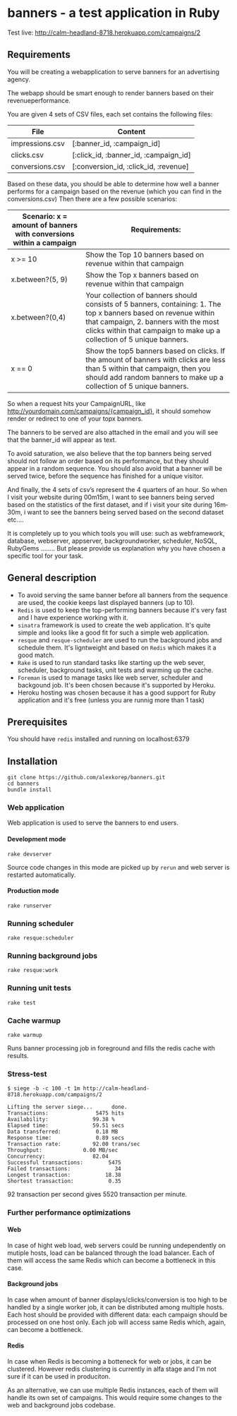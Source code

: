 
banners - a test application in Ruby
=======

Test live: http://calm-headland-8718.herokuapp.com/campaigns/2

## Requirements

You will be creating a web­application to serve banners for an advertising agency.

The web­app should be smart enough to render banners based on their revenue­performance.

You are given 4 sets of CSV files, each set contains the following files:

File | Content
---------------|--------------------------
impressions.csv | [:banner_id, :campaign_id]
clicks.csv | [:click_id, :banner_id, :campaign_id]
conversions.csv | [:conversion_id, :click_id, :revenue]

Based on these data, you should be able to determine how well a banner performs for a
campaign based on the revenue (which you can find in the conversions.csv)
Then there are a few possible scenarios:

Scenario: x = amount of banners with conversions within a campaign|Requirements:
------------- | -----------------------
x >= 10 | Show the Top 10 banners based on revenue within that campaign
| x.between?(5, 9) | Show the Top x banners based on revenue within that campaign |
| x.between?(0,4) | Your collection of banners should consists of 5 banners, containing: 1. The top x banners based on revenue within that campaign, 2. banners with the most clicks within that campaign to make up a collection of 5 unique banners. |
| x == 0 | Show the top­5 banners based on clicks. If the amount of banners with clicks are less than 5 within that campaign, then you should add random banners to make up a collection of 5 unique banners. |


So when a request hits your Campaign­URL, like
http://yourdomain.com/campaigns/{campaign_id}, it should somehow render or redirect to
one of your top­x banners.

The banners to be served are also attached in the email and you will see that the banner_id
will appear as text.

To avoid saturation, we also believe that the top banners being served should not follow an
order based on its performance, but they should appear in a random sequence.
You should also avoid that a banner will be served twice, before the sequence has finished for
a unique visitor.

And finally, the 4 sets of csv’s represent the 4 quarters of an hour. So when I visit your
website during 00m­15m, I want to see banners being served based on the statistics of the
first dataset, and if i visit your site during 16m­30m, i want to see the banners being served
based on the second dataset etc....

It is completely up to you which tools you will use: such as web­framework, database,
web­server, app­server, background­worker, scheduler, NoSQL, RubyGems ........ But
please provide us explanation why you have chosen a specific tool for your task.

## General description

* To avoid serving the same banner before all banners from the sequence are used, the cookie keeps last displayed banners (up to 10).
* ```Redis``` is used to keep the top-performing banners because it's very fast and I have experience working with it.
* ```sinatra``` framework is used to create the web application. It's quite simple and looks like a good fit for such a simple web application.
* ```resque``` and ```resque-scheduler``` are used to run the background jobs and schedule them. It's ligntweight and based on ```Redis``` which makes it a good match.
* ```Rake``` is used to run standard tasks like starting up the web sever, scheduler, background tasks, unit tests and warming up the cache.
* ```Foreman``` is used to manage tasks like web server, scheduler and backgound job. It's been chosen because it's supported by Heroku.
* Heroku hosting was chosen because it has a good support for Ruby application and it's free (unless you are runnig more than 1 task)

## Prerequisites

You should have ```redis``` installed and running on localhost:6379

## Installation

```
git clone https://github.com/alexkorep/banners.git
cd banners
bundle install
```

### Web application

Web application is used to serve the banners to end users.

#### Development mode
```
rake devserver
```
Source code changes in this mode are picked up by ```rerun``` and web server is restarted automatically.

#### Production mode
```
rake runserver
```

### Running scheduler
```
rake resque:scheduler

```

### Running background jobs

```
rake resque:work
```

### Running unit tests
```
rake test
```

### Cache warmup

```
rake warmup
```
Runs banner processing job in foreground and fills the redis cache with results.

### Stress-test

```
$ siege -b -c 100 -t 1m http://calm-headland-8718.herokuapp.com/campaigns/2

Lifting the server siege...      done.
Transactions:		        5475 hits
Availability:		       99.38 %
Elapsed time:		       59.51 secs
Data transferred:	        0.18 MB
Response time:		        0.89 secs
Transaction rate:	       92.00 trans/sec
Throughput:		        0.00 MB/sec
Concurrency:		       82.04
Successful transactions:        5475
Failed transactions:	          34
Longest transaction:	       18.38
Shortest transaction:	        0.35
```

92 transaction per second gives 5520 transaction per minute.


### Further performance optimizations
#### Web
In case of hight web load, web servers could be running undependently on mutiple hosts, load can be balanced through the load balancer. Each of them will access the same Redis which can become a bottleneck in this case.

#### Background jobs
In case when amount of banner displays/clicks/conversion is too high to be handled by a single worker job, it can be distributed among multiple hosts. Each host should be provided with different data: each campaign should be processed on one host only. Each job will access same Redis which, again, can become a bottleneck.

#### Redis
In case when Redis is becoming a botteneck for web or jobs, it can be clustered. However redis clustering is currently in alfa stage and I'm not sure if it can be used in produciton.

As an alternative, we can use multiple Redis instances, each of them will handle its own set of campaigns. This would require some changes to the web and background jobs codebase.
